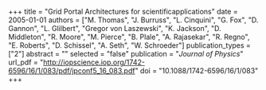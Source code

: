 +++
title = "Grid Portal Architectures for scientificapplications"
date = 2005-01-01
authors = ["M. Thomas", "J. Burruss", "L. Cinquini", "G. Fox", "D. Gannon", "L. Glilbert", "Gregor von Laszewski", "K. Jackson", "D. Middleton", "R. Moore", "M. Pierce", "B. Plale", "A. Rajasekar", "R. Regno", "E. Roberts", "D. Schissel", "A. Seth", "W. Schroeder"]
publication_types = ["2"]
abstract = ""
selected = "false"
publication = "*Journal of Physics*"
url_pdf = "http://iopscience.iop.org/1742-6596/16/1/083/pdf/jpconf5_16_083.pdf"
doi = "10.1088/1742-6596/16/1/083"
+++

